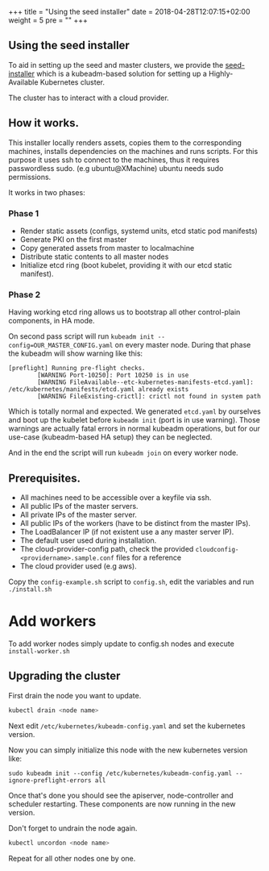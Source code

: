 +++
title = "Using the seed installer"
date = 2018-04-28T12:07:15+02:00
weight = 5
pre = "<b></b>"
+++

## Using the seed installer

To aid in setting up the seed and master clusters, we provide the
[seed-installer](https://github.com/kubermatic/kubermatic-installer/tree/release/v2.6/kubeadm-seed-installer)
which is a kubeadm-based solution for setting up a Highly-Available Kubernetes cluster.

The cluster has to interact with a cloud provider.

## How it works.
This installer locally renders assets, copies them to the corresponding
machines, installs dependencies on the machines and runs scripts. For this
purpose it uses ssh to connect to the machines, thus it requires passwordless
sudo. (e.g ubuntu@XMachine) ubuntu needs sudo permissions.

It works in two phases:
### Phase 1
* Render static assets (configs, systemd units, etcd static pod manifests)
* Generate PKI on the first master
* Copy generated assets from master to localmachine
* Distribute static contents to all master nodes
* Initialize etcd ring (boot kubelet, providing it with our etcd static
  manifest).

### Phase 2
Having working etcd ring allows us to bootstrap all other control-plain
components, in HA mode.

On second pass script will run `kubeadm init --config=OUR_MASTER_CONFIG.yaml` on
every master node. During that phase the kubeadm will show warning like this:
```
[preflight] Running pre-flight checks.
        [WARNING Port-10250]: Port 10250 is in use
        [WARNING FileAvailable--etc-kubernetes-manifests-etcd.yaml]: /etc/kubernetes/manifests/etcd.yaml already exists
        [WARNING FileExisting-crictl]: crictl not found in system path
```

Which is totally normal and expected. We generated `etcd.yaml` by ourselves and
boot up the kubelet before `kubeadm init` (port is in use warning). Those
warnings are actually fatal errors in normal kubeadm operations, but for our
use-case (kubeadm-based HA setup) they can be neglected.

And in the end the script will run `kubeadm join` on every worker node.

## Prerequisites.
* All machines need to be accessible over a keyfile via ssh.
* All public IPs of the master servers.
* All private IPs of the master server.
* All public IPs of the workers (have to be distinct from the master IPs).
* The LoadBalancer IP (if not existent use a any master server IP).
* The default user used during installation.
* The cloud-provider-config path, check the provided `cloudconfig-<providername>.sample.conf` files for a reference
* The cloud provider used (e.g aws).

Copy the `config-example.sh` script to `config.sh`, edit the variables and run `./install.sh`

# Add workers

To add worker nodes simply update to config.sh nodes and execute `install-worker.sh`

## Upgrading the cluster

First drain the node you want to update.
```bash
kubectl drain <node name>
```
Next edit `/etc/kubernetes/kubeadm-config.yaml` and set the kubernetes version.

Now you can simply initialize this node with the new kubernetes version like:

`sudo kubeadm init --config /etc/kubernetes/kubeadm-config.yaml --ignore-preflight-errors all`

Once that's done you should see the apiserver, node-controller and scheduler restarting.
These components are now running in the new version.

Don't forget to undrain the node again.
```bash
kubectl uncordon <node name>
```

Repeat for all other nodes one by one.
